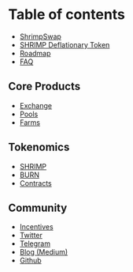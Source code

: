 # Table of contents

- [ShrimpSwap](README.md)
- [SHRIMP Deflationary Token](deflationary-token.md)
- [Roadmap](roadmap.md)
- [FAQ](faq.md)

## Core Products

- [Exchange](core-products/shrimpswap-exchange.md)
- [Pools](core-products/shrimpswap-pools.md)
- [Farms](core-products/farms.md)
  <!-- - [Lottery](core-products/lottery.md) -->
  <!-- - [Voting](core-products/voting.md) -->
  <!-- - [Analytics](core-products/shrimpswap-analytics.md) -->

## Tokenomics

- [SHRIMP](tokenomics/shrimp.md)
- [BURN](tokenomics/burn.md)
- [Contracts](core-products/contracts.md)

<!-- ## Guides

- [How to use MetaMask on ShrimpSwap](guides/shrimpswap-metamask.md) -->

## Community

- [Incentives](community-social/incentives.md)
- [Twitter](community-social/Twitter.md)
- [Telegram](community-social/telegram.md)
- [Blog \(Medium\)](community-social/blog-medium.md)
- [Github](community-social/github.md)
